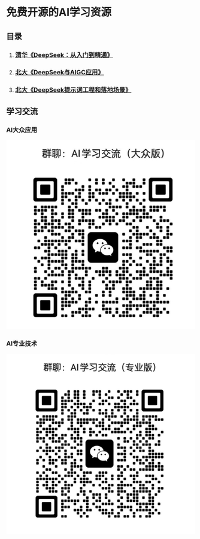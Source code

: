 # 免费开源的AI学习资源

## 目录
1. ### [清华《DeepSeek：从入门到精通》](thu-deepseek/index.md)
2. ### [北大《DeepSeek与AIGC应用》](pku-deepseek/deepseek.md)
2. ### [北大《DeepSeek提示词工程和落地场景》](pku-deepseek/prompt.md)



## 学习交流

### AI大众应用

![大众应用](./_static/wechat/public.png)


### AI专业技术

![产品技术从业者](./_static/wechat/expert.png)
